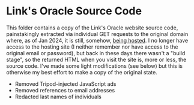 # Link's Oracle Source Code

This folder contains a copy of the Link's Oracle website source code, painstakingly extracted via individual GET requests to the original domain where, as of Jan 2024, it is still, somehow, [being hosted](https://ganon4.tripod.com/oracle.html). I no longer have access to the hosting site (I neither remember nor have access to the original email or password), but back in these days there wasn't a "build stage", so the returned HTML when you visit the site is, more or less, the source code. I've made some light modifications (see below) but this is otherwise my best effort to make a copy of the original state.

- Removed Tripod-injected JavaScript ads
- Removed references to email addresses
- Redacted last names of individuals

